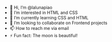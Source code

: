 - 👋 Hi, I’m @lalunapiao
- 👀 I’m interested in HTML and CSS
- 🌱 I’m currently learning CSS and HTML
- 💞️ I’m looking to collaborate on Frontend projects
- 📫 How to reach me via email
- ⚡ Fun fact: The moon is beautiful!

<!---
lalunapiao/lalunapiao is a ✨ special ✨ repository because its `README.md` (this file) appears on your GitHub profile.
You can click the Preview link to take a look at your changes.
--->
